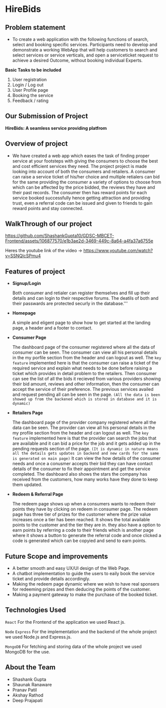 # HireBids

## Problem statement
- To create a web application with the following functions of search, select and booking specific services. Participants need to develop and demonstrate a working WebApp that will help customers to search and select services or service verticals, and open a serviceticket request to achieve a desired Outcome, without booking individual Experts.
  
**Basic Tasks to be included**
1. User registration
2. Login / Log out
3. User Profile page
4. Booking the service
5. Feedback / rating

## Our Submission of Project

**HireBids: A  seamless service providing platfrom**

## Overview of project
- We have created a web app which eases the task of finding proper service at your footsteps with giving the consumers to choose the best and cost efficient services they need. The project project is made looking into account of both the consumers and retailers. A consumer can raise a service ticket of his/her choice and multiple retialers can bid for the same providing the consumer a variety of options to choose from which can be affected by the price bidded, the reviews they have and their past records. The consumer then has reward points for each service booked successfully hence getting attraction and providing trust, even a referral code can be issued and given to friends to gain reward points and stay connected.

## WalkThrough of our project



https://github.com/ShashankGupta10/GDSC-MBCET-Frontend/assets/106877570/e1b3ae2d-3469-449c-8a64-a4fa37a6755e

Heres the youtube link of the video -> https://www.youtube.com/watch?v=SSNQlcSPmu4

## Features of project
- **Signup/Login**
  
  Both consumer and retialer can register themselves and fill up their details and can login to their respective forums. The deatils of both and their passwards are protected securly in the database.'''

- **Homepage**
  
  A simple and eligent page to show how to get started at the landing page, a header and a footer to contact.

- **Consumer Page**
  
  The dashboard page of the consumer registered where all the data of consumer can be seen. The consumer can view all his personal details in the my porfile section from the header and can logout as well. The ```key feature``` implemented here is that the consumer can raise a ticket of the required service and explain what needs to be done before raising a ticket which provides in detail problem to the retailers. Then consumer can see the list of all the bids it recieved from various providers showing their bid amount, reviews and other information, then the consumer can accept the service of their preference. The previous services availed and request pending all can be seen in the page. ```(All the data is been showed up from the backened which is stored in database and it is dynamic)```

- **Retailers Page**

  The dashboard page of the provider company registered where all the data can be seen. The provider can view all his personal details in the my profile section from the header and can logout as well. The ```key feature``` implemented here is that the provider can search the jobs that are available and it can bid a price for the job and it gets added up in the pending requests section of the page. ```(It is dynamic in nature means all the details gets updates in backend and new cards for the same is generated on main page)``` It can view the how details of the consumer needs and once a conusmer accepts their bid they can have contact details of the consumer to fix their appointment and get the service completed. The dashboard also shows the stars the company has received from the customers, how many works have they done to keep them updated.

- **Redeem & Referral Page**

  The redeem page shows up when a consumers wants to redeem their points they have by clicking on redeem in consumer page. The redeem page has three tier of prizes for the customer where the prize value increases once a tier has been reached. It shows the total available points to the customer and the tier they are in. they also have a option to earn points by referring a code to their friends which is another page where it shows a button to generate the referral code and once clicked a code is generated which can be copyied and send to earn points.

## Future Scope and improvements

- A better smooth and easy UX/UI design of the Web Page.
- A chatbot implementation to guide the users to eaily book the service ticket and provide details accordingly.
- Making the redeem page dynamic where we wish to have real sponsers for redeeming prizes and then deducing the points of the customer.
- Making a payment gateway to make the purchase of the booked ticket.

## Technologies Used

```React``` For the Frontend of the application we used React js.

```Node``` ```Express``` For the implementation and the backend of the whole project we used Node.js and Express.js.

```MongoDB``` For fetching and storing data of the whole project we used MongoDB for the use.

## About the Team

- Shashank Gupta
- Shaunak Ranaware
- Pranav Patil
- Akshay Rathod
- Deep Prajapati
